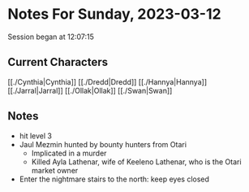 # Notes For Sunday, 2023-03-12
Session began at 12:07:15
## Current Characters
[[./Cynthia|Cynthia]]
[[./Dredd|Dredd]]
[[./Hannya|Hannya]]
[[./Jarral|Jarral]]
[[./Ollak|Ollak]]
[[./Swan|Swan]]
## Notes
- hit level 3
- Jaul Mezmin hunted by bounty hunters from Otari
	- Implicated in a murder
	- Killed Ayla Lathenar, wife of Keeleno Lathenar, who is the Otari market owner
- Enter the nightmare stairs to the north: keep eyes closed